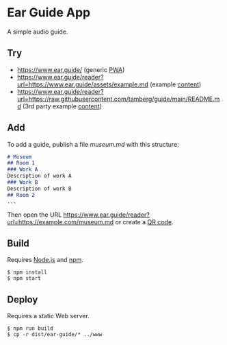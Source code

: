 # Ear Guide App
A simple audio guide.

## Try
- https://www.ear.guide/ (generic [PWA](https://developer.mozilla.org/en-US/docs/Web/Progressive_web_apps))
- https://www.ear.guide/reader?url=https://www.ear.guide/assets/example.md (example [content](https://www.ear.guide/assets/example.md))
- https://www.ear.guide/reader?url=https://raw.githubusercontent.com/tamberg/guide/main/README.md (3rd party example [content](https://raw.githubusercontent.com/tamberg/guide/main/README.md))

## Add
To add a guide, publish a file _museum.md_ with this structure:

```md
# Museum
## Room 1
### Work A
Description of work A
### Work B
Description of work B
## Room 2
...
```
Then open the URL https://www.ear.guide/reader?url=https://example.com/museum.md or create a [QR code](https://ddg.co/?q=qr+https://www.ear.guide/reader?url=https://example.com/museum.md).

## Build
Requires [Node.js](https://nodejs.org) and [npm](https://npmjs.com).
```console
$ npm install
$ npm start
```

## Deploy
Requires a static Web server.
```console
$ npm run build
$ cp -r dist/ear-guide/* ../www
```
